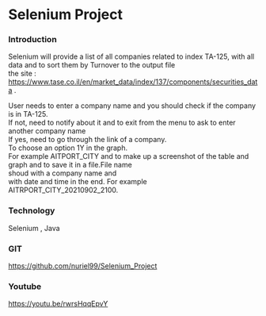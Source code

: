 # Selenium Project
### Introduction<br>
Selenium will provide a list of all companies related to index TA-125, with all data and to sort them by Turnover to the output file <br>
the site : https://www.tase.co.il/en/market_data/index/137/components/securities_data .  <br>

User needs to enter a company name and you should check if the company is in TA-125. <br>
If not, need to notify about it and to exit from the menu to ask to enter another company name <br>
If yes, need to go through the link of a company. <br>
To choose an option 1Y in the graph.  <br>
For example AITPORT_CITY and to make up a screenshot of the table and graph and to save it in a file.File name <br>
shoud with a company name and <br>
with date and time in the end. For example AITRPORT_CITY_20210902_2100. <br>

### Technology 
Selenium , Java 

### GIT
https://github.com/nuriel99/Selenium_Project

### Youtube
https://youtu.be/rwrsHqqEpvY

